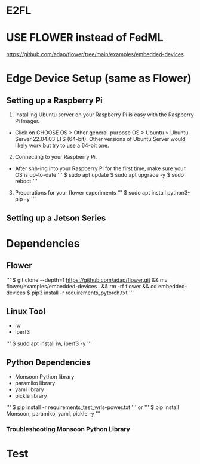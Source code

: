 # E2FL

# USE FLOWER instead of FedML
https://github.com/adap/flower/tree/main/examples/embedded-devices

# Edge Device Setup (same as Flower)

## Setting up a Raspberry Pi
1. Installing Ubuntu server on your Raspberry Pi is easy with the Raspberry Pi Imager.
- Click on CHOOSE OS > Other general-purpose OS > Ubuntu > Ubuntu Server 22.04.03 LTS (64-bit). Other versions of Ubuntu Server would likely work but try to use a 64-bit one.
2. Connecting to your Raspberry Pi.
- After shh-ing into your Raspberry Pi for the first time, make sure your OS is up-to-date
'''
$ sudo apt update
$ sudo apt upgrade -y
$ sudo reboot
'''
3. Preparations for your flower experiments
'''
$ sudo apt install python3-pip -y
'''
## Setting up a Jetson Series


# Dependencies

## Flower
'''
$ git clone --depth=1 https://github.com/adap/flower.git && mv flower/examples/embedded-devices . && rm -rf flower && cd embedded-devices
$ pip3 install -r requirements_pytorch.txt
'''

## Linux Tool
- iw
- iperf3

'''
$ sudo apt install iw, iperf3 -y
'''

## Python Dependencies
- Monsoon Python library
- paramiko library
- yaml library
- pickle library


'''
$ pip install -r requirements_test_wrls-power.txt
'''
or
'''
$ pip install Monsoon, paramiko, yaml, pickle -y
'''

### Troubleshooting Monsoon Python Library 


# Test
